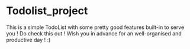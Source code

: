 # Todolist_project
This is a simple TodoList with some pretty good features built-in to serve you ! Do check this out ! Wish you in advance for an well-organised and productive day ! :) 
